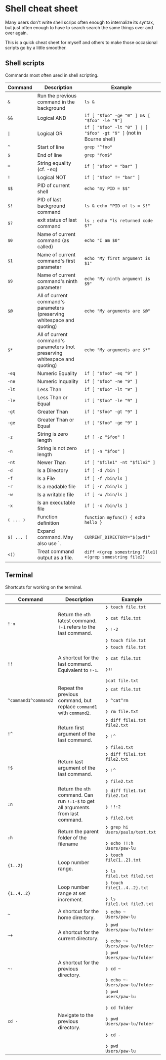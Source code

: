 # Shell cheat sheet

Many users
don't write shell scrips often enough
to internalize its syntax,
but just often enough
to have to search search the same things over and over again.

This is a quick cheat sheet
for myself and others
to make those occasional scripts
go by a little smoother.

## Shell scripts

Commands most often used
in shell scripting.

| Command    | Description                                                                 | Example                                                             |
| ---------- | --------------------------------------------------------------------------- | ------------------------------------------------------------------- |
| `&`        | Run the previous command in the background                                  | `ls &`                                                              |
| `&&`       | Logical AND                                                                 | `if [ "$foo" -ge "0" ] && [ "$foo" -le "9"]`                        |
| `\|`       | Logical OR                                                                  | `if [ "$foo" -lt "0" ] \| [ "$foo" -gt "9" ]` (not in Bourne shell) |
| `^`        | Start of line                                                               | `grep "^foo"`                                                       |
| `$`        | End of line                                                                 | `grep "foo$"`                                                       |
| `=`        | String equality (cf. -eq)                                                   | `if [ "$foo" = "bar" ]`                                             |
| `!`        | Logical NOT                                                                 | `if [ "$foo" != "bar" ]`                                            |
| `$$`       | PID of current shell                                                        | `echo "my PID = $$"`                                                |
| `$!`       | PID of last background command                                              | `ls & echo "PID of ls = $!"`                                        |
| `$?`       | exit status of last command                                                 | `ls ; echo "ls returned code $?"`                                   |
| `$0`       | Name of current command (as called)                                         | `echo "I am $0"`                                                    |
| `$1`       | Name of current command's first parameter                                   | `echo "My first argument is $1"`                                    |
| `$9`       | Name of current command's ninth parameter                                   | `echo "My ninth argument is $9"`                                    |
| `$@`       | All of current command's parameters (preserving whitespace and quoting)     | `echo "My arguments are $@"`                                        |
| `$*`       | All of current command's parameters (not preserving whitespace and quoting) | `echo "My arguments are $*"`                                        |
| `-eq`      | Numeric Equality                                                            | `if [ "$foo" -eq "9" ]`                                             |
| `-ne`      | Numeric Inquality                                                           | `if [ "$foo" -ne "9" ]`                                             |
| `-lt`      | Less Than                                                                   | `if [ "$foo" -lt "9" ]`                                             |
| `-le`      | Less Than or Equal                                                          | `if [ "$foo" -le "9" ]`                                             |
| `-gt`      | Greater Than                                                                | `if [ "$foo" -gt "9" ]`                                             |
| `-ge`      | Greater Than or Equal                                                       | `if [ "$foo" -ge "9" ]`                                             |
| `-z`       | String is zero length                                                       | `if [ -z "$foo" ]`                                                  |
| `-n`       | String is not zero length                                                   | `if [ -n "$foo" ]`                                                  |
| `-nt`      | Newer Than                                                                  | `if [ "$file1" -nt "$file2" ]`                                      |
| `-d`       | Is a Directory                                                              | `if [ -d /bin ]`                                                    |
| `-f`       | Is a File                                                                   | `if [ -f /bin/ls ]`                                                 |
| `-r`       | Is a readable file                                                          | `if [ -r /bin/ls ]`                                                 |
| `-w`       | Is a writable file                                                          | `if [ -w /bin/ls ]`                                                 |
| `-x`       | Is an executable file                                                       | `if [ -x /bin/ls ]`                                                 |
| `( ... )`  | Function definition                                                         | `function myfunc() { echo hello }`                                  |
| `$( ... )` | Expand command. May also use \`.                                            | `CURRENT_DIRECTORY="$(pwd)"`                                        |
| `<()`      | Treat command output as a file.                                             | `diff <(grep somestring file1) <(grep somestring file2)`            |

## Terminal

Shortcuts for working on the terminal.

| Command              | Description                                                                       | Example                                                                                                                                              |
| -------------------- | --------------------------------------------------------------------------------- | ---------------------------------------------------------------------------------------------------------------------------------------------------- |
| `!-n`                | Return the `n`th latest command. `!-1` refers to the last command.                | `❯ touch file.txt`<br><br> `❯ cat file.txt` <br><br> `❯ !-2` <br><br> `❯ touch file.txt`                                                             |
| `!!`                 | A shortcut for the last command. Equivalent to `!-1`.                             | `❯ touch file.txt`<br><br> `❯ cat file.txt` <br><br> `❯!!` <br><br> `❯cat file.txt`                                                                  |
| `^command1^command2` | Repeat the previous command, but replace `command1` with `command2`.              | `❯ cat file.txt` <br><br> `❯ ^cat^rm` <br><br> `❯ rm file.txt`                                                                                       |
| `!^`                 | Return first argument of the last command.                                        | `❯ diff file1.txt file2.txt` <br><br> `❯ !^` <br><br> `❯ file1.txt`                                                                                  |
| `!$`                 | Return last argument of the last command.                                         | `❯ diff file1.txt file2.txt` <br><br> `❯ !^` <br><br> `❯ file2.txt`                                                                                  |
| `:n`                 | Return the `n`th command. Can run `!:1-$` to get all arguments from last command. | `❯ diff file1.txt file2.txt` <br><br> `❯ !!:2` <br><br> `❯ file2.txt`                                                                                |
| `:h`                 | Return the parent folder of the filename                                          | `❯ grep hi Users/paulo/text.txt` <br><br> `❯ echo !!:h` <br> `Users/paw-lu`                                                                          |
| `{1..2}`             | Loop number range.                                                                | `❯ touch file{1..2}.txt` <br><br> `❯ ls` <br> `file1.txt file2.txt`                                                                                  |
| `{1..4..2}`          | Loop number range at set increment.                                               | `❯ touch file{1..4..2}.txt` <br><br> `❯ ls` <br> `file1.txt file3.txt`                                                                               |
| `~`                  | A shortcut for the home directory.                                                | `❯ echo ~` <br> `Users/paw-lu`                                                                                                                       |
| `~+`                 | A shortcut for the current directory.                                             | `❯ pwd` <br> `Users/paw-lu/folder` <br><br> `❯ echo ~+` <br> `Users/paw-lu/folder`                                                                   |
| `~-`                 | A shortcut for the previous directory.                                            | `❯ pwd` <br> `Users/paw-lu/folder` <br><br> `❯ cd ~` <br><br> `❯ echo ~-`<br>`Users/paw-lu/folder`                                                   |
| `cd -`               | Navigate to the previous directory.                                               | `❯ pwd` <br> `users/paw-lu` <br><br> `❯ cd folder`<br><br> `❯ pwd` <br> `Users/paw-lu/folder` <br><br> `❯ cd -` <br><br> `❯ pwd` <br> `Users/paw-lu` |

